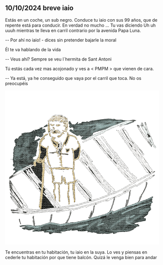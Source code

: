 ## 10/10/2024 breve iaio

Estás en un coche, un sub negro.
Conduce tu iaio con sus 99 años, que de repente está para conducir. En verdad no mucho ...
Tu vas diciendo Uh uh uuuh mientras te lleva en carril contrario por la avenida Papa Luna.

-- Por ahí no iaio! - dices sin pretender bajarle la moral

Él te va hablando de la vida

-- Veus ahí? Sempre se veu l`hermita de Sant Antoni

Tú estás cada vez mas acojonado y ves a < PMPM > que vienen de cara.

-- Ya está, ya he conseguido que vaya por el carril que toca. No os preocupéis

![melt my brain](https://raw.githubusercontent.com/ddavb/ddavb.github.io/master/_images/abuelo2.png)

Te encuentras en tu habitación, tu iaio en la suya.
Lo ves y piensas en cederle tu habitación por que tiene balcón.
Quizá le venga bien para andar

